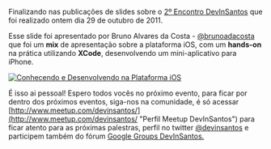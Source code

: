 Finalizando nas publicações de slides sobre o [2º Encontro DevInSantos](http://crpunderground.wordpress.com/2011/10/30/segundo-encontro-devinsantos "Post sobre o encontro DevInSantos") que foi realizado ontem dia 29 de outubro de 2011.

Esse slide foi apresentado por Bruno Alvares da Costa - [@brunoadacosta](http://twitter.com/#!/brunoadacosta/ "Twitter de Bruno Alvares da Costa") que foi um **mix** de apresentação sobre a plataforma iOS, com um **hands-on** na prática utilizando **XCode**, desenvolvendo um mini-aplicativo para iPhone.

[![Conhecendo e Desenvolvendo na Plataforma iOS](images/slide-keynote-ios.jpg "Conhecendo e Desenvolvendo na Plataforma iOS")](http://www.slideshare.net/cocentotecnologia/keynote-ios-9960760)

É isso ai pessoal! Espero todos vocês no próximo evento, para ficar por dentro dos próximos eventos, siga-nos na comunidade, é só acessar [http://www.meetup.com/devinsantos/](http://www.meetup.com/devinsantos/ "Perfil Meetup DevInSantos") para ficar atento para as próximas palestras, perfil no twitter [@devinsantos](http://twitter.com/#!/devinsantos "Twitter do DevInSantos") e participem também do fórum [Google Groups DevInSantos.](http://groups.google.com/group/devinsantos "Google Groups DevInSantos")